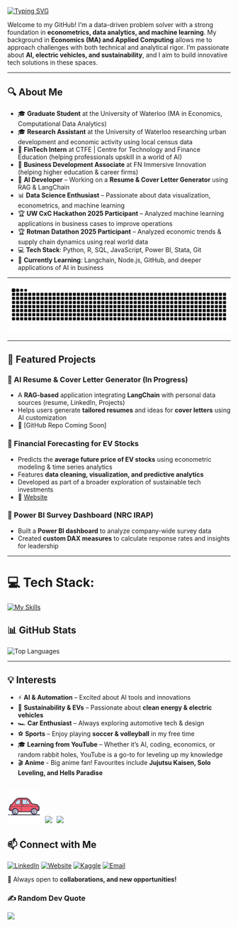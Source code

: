 [![Typing SVG](https://readme-typing-svg.demolab.com/?lines=Hi,+I'm+Andrew+Girgis!;Data+Scientist+|+AI+Enthusiast;Aspiring+Tech+Entrepreneur&height=150&width=1500&font=Press+Start+2P&multiline=true&duration=4000&size=32&repeat=true&pause=500&color=007BFF)](https://git.io/typing-svg)

Welcome to my GitHub! I'm a data-driven problem solver with a strong foundation in **econometrics, data analytics, and machine learning**. My background in **Economics (MA) and Applied Computing** allows me to approach challenges with both technical and analytical rigor. I’m passionate about **AI, electric vehicles, and sustainability**, and I aim to build innovative tech solutions in these spaces.

---

## 🔍 About Me

- 🎓 **Graduate Student** at the University of Waterloo (MA in Economics, Computational Data Analytics)
- 🎓 **Research Assistant** at the University of Waterloo researching urban development and economic activity using local census data
- 🏢 **FinTech Intern** at CTFE | Centre for Technology and Finance Education (helping professionals upskill in a world of AI)
- 🏢 **Business Development Associate** at FN Immersive Innovation (helping higher education & career firms)
- 🤖 **AI Developer** – Working on a **Resume & Cover Letter Generator** using RAG & LangChain
- 📊 **Data Science Enthusiast** – Passionate about data visualization, econometrics, and machine learning
- 🏆 **UW CxC Hackathon 2025 Participant** – Analyzed machine learning applications in business cases to improve operations
- 🏆 **Rotman Datathon 2025 Participant** – Analyzed economic trends & supply chain dynamics using real world data
- 💻 **Tech Stack**: Python, R, SQL, JavaScript, Power BI, Stata, Git
- 🌱 **Currently Learning**: Langchain, Node.js, GitHub, and deeper applications of AI in business

---

<picture>
  <source media="(prefers-color-scheme: dark)" srcset="https://raw.githubusercontent.com/andrew-girgis/andrew-girgis/output/github-snake-dark.svg" />
  <source media="(prefers-color-scheme: light)" srcset="https://raw.githubusercontent.com/andrew-girgis/andrew-girgis/output/github-snake.svg" />
  <img alt="github-snake" src="https://raw.githubusercontent.com/andrew-girgis/andrew-girgis/output/github-snake.svg" />
</picture>

---

## 🚀 Featured Projects

### 🔹 AI Resume & Cover Letter Generator (In Progress)
- A **RAG-based** application integrating **LangChain** with personal data sources (resume, LinkedIn, Projects)
- Helps users generate **tailored resumes** and ideas for **cover letters** using AI customization
- 🔗 [GitHub Repo Coming Soon]

### 🔹 Financial Forecasting for EV Stocks
- Predicts the **average future price of EV stocks** using econometric modeling & time series analytics
- Features **data cleaning, visualization, and predictive analytics**
- Developed as part of a broader exploration of sustainable tech investments
- 🔗 [Website](https://andrew-girgis.com/researchpaper.html)

### 🔹 Power BI Survey Dashboard (NRC IRAP)
- Built a **Power BI dashboard** to analyze company-wide survey data
- Created **custom DAX measures** to calculate response rates and insights for leadership

---

# 💻 Tech Stack:
[![My Skills](https://skillicons.dev/icons?i=py,r,pytorch,tensorflow,sklearn,vscode,latex,js,html,css,wordpress,atom,notion,github,regex,md,matlab,linux,apple,windows&perline=10)](https://skillicons.dev)
<!--
![Python](https://img.shields.io/badge/python-3670A0?style=for-the-badge&logo=python&logoColor=ffdd54) ![R](https://img.shields.io/badge/r-%23276DC3.svg?style=for-the-badge&logo=r&logoColor=white) ![JavaScript](https://img.shields.io/badge/javascript-%23323330.svg?style=for-the-badge&logo=javascript&logoColor=%23F7DF1E) ![Markdown](https://img.shields.io/badge/markdown-%23000000.svg?style=for-the-badge&logo=markdown&logoColor=white) ![HTML5](https://img.shields.io/badge/html5-%23E34F26.svg?style=for-the-badge&logo=html5&logoColor=white) ![CSS3](https://img.shields.io/badge/css3-%231572B6.svg?style=for-the-badge&logo=css3&logoColor=white) ![NPM](https://img.shields.io/badge/NPM-%23CB3837.svg?style=for-the-badge&logo=npm&logoColor=white) ![NodeJS](https://img.shields.io/badge/node.js-6DA55F?style=for-the-badge&logo=node.js&logoColor=white) ![MySQL](https://img.shields.io/badge/mysql-4479A1.svg?style=for-the-badge&logo=mysql&logoColor=white) ![Keras](https://img.shields.io/badge/Keras-%23D00000.svg?style=for-the-badge&logo=Keras&logoColor=white) ![Matplotlib](https://img.shields.io/badge/Matplotlib-%23ffffff.svg?style=for-the-badge&logo=Matplotlib&logoColor=black) ![NumPy](https://img.shields.io/badge/numpy-%23013243.svg?style=for-the-badge&logo=numpy&logoColor=white) ![Pandas](https://img.shields.io/badge/pandas-%23150458.svg?style=for-the-badge&logo=pandas&logoColor=white) ![Plotly](https://img.shields.io/badge/Plotly-%233F4F75.svg?style=for-the-badge&logo=plotly&logoColor=white) ![PyTorch](https://img.shields.io/badge/PyTorch-%23EE4C2C.svg?style=for-the-badge&logo=PyTorch&logoColor=white) ![scikit-learn](https://img.shields.io/badge/scikit--learn-%23F7931E.svg?style=for-the-badge&logo=scikit-learn&logoColor=white) ![Scipy](https://img.shields.io/badge/SciPy-%230C55A5.svg?style=for-the-badge&logo=scipy&logoColor=%white) ![TensorFlow](https://img.shields.io/badge/TensorFlow-%23FF6F00.svg?style=for-the-badge&logo=TensorFlow&logoColor=white) ![GitHub](https://img.shields.io/badge/github-%23121011.svg?style=for-the-badge&logo=github&logoColor=white) ![GitHub Actions](https://img.shields.io/badge/github%20actions-%232671E5.svg?style=for-the-badge&logo=githubactions&logoColor=white)
-->
## 📊 GitHub Stats

<p align="left">
  <img src="https://github-readme-stats.vercel.app/api/top-langs/?username=andrew-girgis&layout=compact&theme=dark" alt="Top Languages"/>
</p>

---

## 💡 Interests

- ⚡ **AI & Automation** – Excited about AI tools and innovations
- 🌱 **Sustainability & EVs** – Passionate about **clean energy & electric vehicles**
- 🏎️ **Car Enthusiast** – Always exploring automotive tech & design
- ⚽ **Sports** – Enjoy playing **soccer & volleyball** in my free time
- 🎓 **Learning from YouTube** – Whether it’s AI, coding, economics, or random rabbit holes, YouTube is a go-to for leveling up my knowledge
- 🎬 **Anime** - Big anime fan! Favourites include **Jujutsu Kaisen, Solo Leveling, and Hells Paradise**

<img src="cargif.gif" width="75">&nbsp;
<img src="https://user-images.githubusercontent.com/74038190/235223599-0eadbd7c-c916-4f24-af9d-9242730e6172.gif" width="75">&nbsp; 
<img src="https://github.com/Anmol-Baranwal/Cool-GIFs-For-GitHub/assets/74038190/406eb3e6-caba-401d-93c8-e0a7941c84b9" width="75">&nbsp; 
---

## 📫 Connect with Me



[![LinkedIn](https://img.shields.io/badge/LinkedIn-0077B5?style=for-the-badge&logo=linkedin&logoColor=white)](https://linkedin.com/in/andrewagirgis)
[![Website](https://img.shields.io/badge/website-000000?style=for-the-badge&logo=About.me&logoColor=white)](https://andrew-girgis.com)
[![Kaggle](https://img.shields.io/badge/Kaggle-20BEFF?style=for-the-badge&logo=Kaggle&logoColor=white)](https://www.kaggle.com/andrewagirgis)
[![Email](https://img.shields.io/badge/Email-D14836?logo=gmail&logoColor=white)](mailto:Andrew_girgis@hotmail.com)


🚀 Always open to **collaborations, and new opportunities!**

### ✍️ Random Dev Quote
![](https://quotes-github-readme.vercel.app/api?type=horizontal&theme=radical)
                                                                                              
                                                                                                    
<!--
**Andrew-Girgis/Andrew-Girgis** is a ✨ _special_ ✨ repository because its `README.md` (this file) appears on your GitHub profile.

Here are some ideas to get you started:

- 🔭 I’m currently working on ...
- 🌱 I’m currently learning ...
- 👯 I’m looking to collaborate on ...
- 🤔 I’m looking for help with ...
- 💬 Ask me about ...
- 📫 How to reach me: ...
- 😄 Pronouns: ...
- ⚡ Fun fact: ...
-->
